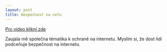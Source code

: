 ```yaml
---
layout: post
title: Bezpečnost na netu
---
```


<a href="https://www.youtube.com/watch?v=ogxG3zRaxTw">Pro video klikni zde</a>

Zaujala mě společna tématika k ochraně na internetu. Myslím si, že dost lidí podceňuje bezpečnost na internetu.
